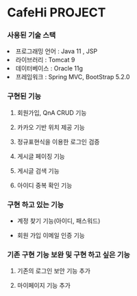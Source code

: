 # CafeHi PROJECT

### 사용된 기술 스택

<li>프로그래밍 언어 : Java 11 , JSP </li>

<li>라이브러리 : Tomcat 9 </li>

<li>데이터베이스 : Oracle 11g </li>

<li>프레임워크 : Spring MVC, BootStrap 5.2.0 </li>

### 구현된 기능

1. 회원가입, QnA CRUD 기능

2. 카카오 기반 위치 제공 기능 

3. 정규표현식을 이용한 로그인 검증

4. 게시글 페이징 기능

5. 게시글 검색 기능

6. 아이디 중복 확인 기능


### 구현 하고 있는 기능 

- 계정 찾기 기능(아이디, 패스워드)

- 회원 가입 이메일 인증 기능

### 기존 구현 기능 보완 및 구현 하고 싶은 기능 

1. 기존의 로그인 보안 기능 추가 

2. 마이페이지 기능 추가 

3. 멤버쉽 포인트 적립 및 사용 기능 추가

4. 장바구니 기능 추가

5. 온라인 결제 기능 추가 

